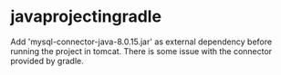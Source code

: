 # javaprojectingradle

Add 'mysql-connector-java-8.0.15.jar' as external dependency before running the project in tomcat. There is some issue with the connector provided by gradle.
